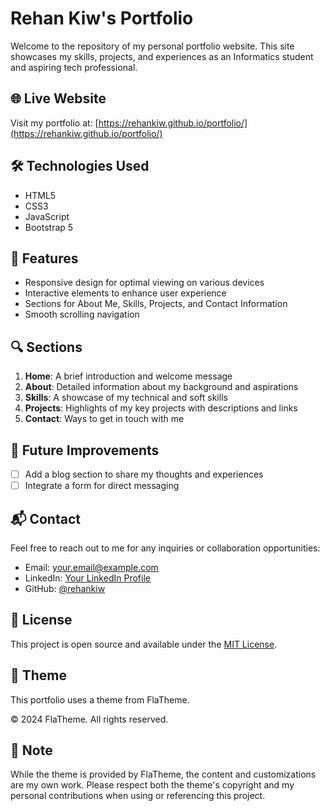 # Rehan Kiw's Portfolio

Welcome to the repository of my personal portfolio website. This site showcases my skills, projects, and experiences as an Informatics student and aspiring tech professional.

## 🌐 Live Website

Visit my portfolio at: [https://rehankiw.github.io/portfolio/](https://rehankiw.github.io/portfolio/)

## 🛠 Technologies Used

- HTML5
- CSS3
- JavaScript
- Bootstrap 5

## 🌟 Features

- Responsive design for optimal viewing on various devices
- Interactive elements to enhance user experience
- Sections for About Me, Skills, Projects, and Contact Information
- Smooth scrolling navigation

## 🔍 Sections

1. **Home**: A brief introduction and welcome message
2. **About**: Detailed information about my background and aspirations
3. **Skills**: A showcase of my technical and soft skills
4. **Projects**: Highlights of my key projects with descriptions and links
5. **Contact**: Ways to get in touch with me

## 🚀 Future Improvements

- [ ] Add a blog section to share my thoughts and experiences
- [ ] Integrate a form for direct messaging

## 📬 Contact

Feel free to reach out to me for any inquiries or collaboration opportunities:

- Email: [your.email@example.com](rehanamrllh@gmail.com)
- LinkedIn: [Your LinkedIn Profile](https://www.linkedin.com/in/rayhan-amrullah-3a2741328/)
- GitHub: [@rehankiw](https://github.com/rehankiw)

## 📄 License

This project is open source and available under the [MIT License](LICENSE).

## 🎨 Theme

This portfolio uses a theme from FlaTheme.

© 2024 FlaTheme. All rights reserved.

## 📝 Note

While the theme is provided by FlaTheme, the content and customizations are my own work. Please respect both the theme's copyright and my personal contributions when using or referencing this project.
